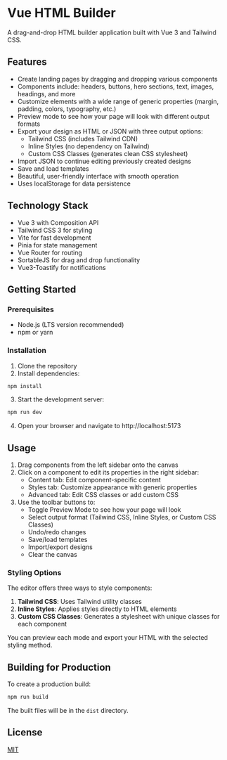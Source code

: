 # Vue HTML Builder

A drag-and-drop HTML builder application built with Vue 3 and Tailwind CSS.

## Features

- Create landing pages by dragging and dropping various components
- Components include: headers, buttons, hero sections, text, images, headings, and more
- Customize elements with a wide range of generic properties (margin, padding, colors, typography, etc.)
- Preview mode to see how your page will look with different output formats
- Export your design as HTML or JSON with three output options:
  - Tailwind CSS (includes Tailwind CDN)
  - Inline Styles (no dependency on Tailwind)
  - Custom CSS Classes (generates clean CSS stylesheet)
- Import JSON to continue editing previously created designs
- Save and load templates
- Beautiful, user-friendly interface with smooth operation
- Uses localStorage for data persistence

## Technology Stack

- Vue 3 with Composition API
- Tailwind CSS 3 for styling
- Vite for fast development
- Pinia for state management
- Vue Router for routing
- SortableJS for drag and drop functionality
- Vue3-Toastify for notifications

## Getting Started

### Prerequisites

- Node.js (LTS version recommended)
- npm or yarn

### Installation

1. Clone the repository
2. Install dependencies:

```bash
npm install
```

3. Start the development server:

```bash
npm run dev
```

4. Open your browser and navigate to http://localhost:5173

## Usage

1. Drag components from the left sidebar onto the canvas
2. Click on a component to edit its properties in the right sidebar:
   - Content tab: Edit component-specific content
   - Styles tab: Customize appearance with generic properties
   - Advanced tab: Edit CSS classes or add custom CSS
3. Use the toolbar buttons to:
   - Toggle Preview Mode to see how your page will look
   - Select output format (Tailwind CSS, Inline Styles, or Custom CSS Classes)
   - Undo/redo changes
   - Save/load templates
   - Import/export designs
   - Clear the canvas

### Styling Options

The editor offers three ways to style components:

1. **Tailwind CSS**: Uses Tailwind utility classes
2. **Inline Styles**: Applies styles directly to HTML elements
3. **Custom CSS Classes**: Generates a stylesheet with unique classes for each component

You can preview each mode and export your HTML with the selected styling method.

## Building for Production

To create a production build:

```bash
npm run build
```

The built files will be in the `dist` directory.

## License

[MIT](LICENSE)
